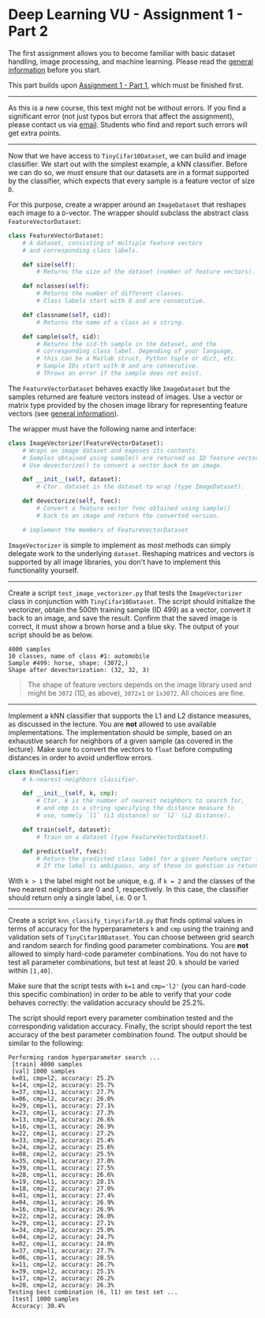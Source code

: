 
# Deep Learning VU - Assignment 1 - Part 2 #

The first assignment allows you to become familiar with basic dataset handling, image processing, and machine learning. Please read the [general information](https://github.com/cpra/dlvc2016/blob/master/assignments/general.md) before you start.

This part builds upon [Assignment 1 - Part 1](https://github.com/cpra/dlvc2016/blob/master/assignments/assignment1/part1.md), which must be finished first.

-----

As this is a new course, this text might not be without errors. If you find a significant error (not just typos but errors that affect the assignment), please contact us via [email](mailto:dlvc@caa.tuwien.ac.at). Students who find and report such errors will get extra points.

-----

Now that we have access to `TinyCifar10Dataset`, we can build and image classifier. We start out with the simplest example, a kNN classifier. Before we can do so, we must ensure that our datasets are in a format supported by the classifier, which expects that every sample is a feature vector of size `D`.

For this purpose, create a wrapper around an `ImageDataset` that reshapes each image to a `D`-vector. The wrapper should subclass the abstract class `FeatureVectorDataset`:

```python
class FeatureVectorDataset:
    # A dataset, consisting of multiple feature vectors
    # and corresponding class labels.

    def size(self):
        # Returns the size of the dataset (number of feature vectors).

    def nclasses(self):
        # Returns the number of different classes.
        # Class labels start with 0 and are consecutive.

    def classname(self, cid):
        # Returns the name of a class as a string.

    def sample(self, sid):
        # Returns the sid-th sample in the dataset, and the
        # corresponding class label. Depending of your language,
        # this can be a Matlab struct, Python tuple or dict, etc.
        # Sample IDs start with 0 and are consecutive.
        # Throws an error if the sample does not exist.
```

The `FeatureVectorDataset` behaves exactly like `ImageDataset` but the samples returned are feature vectors instead of images. Use a vector or matrix type provided by the chosen image library for representing feature vectors (see [general information](https://github.com/cpra/dlvc2016/blob/master/assignments/general.md)).

The wrapper must have the following name and interface:

```python
class ImageVectorizer(FeatureVectorDataset):
    # Wraps an image dataset and exposes its contents.
    # Samples obtained using sample() are returned as 1D feature vectors.
    # Use devectorize() to convert a vector back to an image.

    def __init__(self, dataset):
        # Ctor. dataset is the dataset to wrap (type ImageDataset).

    def devectorize(self, fvec):
        # Convert a feature vector fvec obtained using sample()
        # back to an image and return the converted version.

    # implement the members of FeatureVectorDataset
```

`ImageVectorizer` is simple to implement as most methods can simply delegate work to the underlying `dataset`. Reshaping matrices and vectors is supported by all image libraries, you don't have to implement this functionality yourself.

-----

Create a script `test_image_vectorizer.py` that tests the `ImageVectorizer` class in conjunction with `TinyCifar10Dataset`. The script should initialize the vectorizer, obtain the 500th training sample (ID 499) as a vector, convert it back to an image, and save the result. Confirm that the saved image is correct, it must show a brown horse and a blue sky. The output of your script should be as below.

    4000 samples
    10 classes, name of class #1: automobile
    Sample #499: horse, shape: (3072,)
    Shape after devectorization: (32, 32, 3)

> The shape of feature vectors depends on the image library used and might be `3072` (1D, as above), `3072x1` or `1x3072`. All choices are fine.

-----

Implement a kNN classifier that supports the L1 and L2 distance measures, as discussed in the lecture. You are **not** allowed to use available implementations. The implementation should be simple, based on an exhaustive search for neighbors of a given sample (as covered in the lecture). Make sure to convert the vectors to `float` before computing distances in order to avoid underflow errors.

```python
class KnnClassifier:
    # k-nearest-neighbors classifier.

    def __init__(self, k, cmp):
        # Ctor. k is the number of nearest neighbors to search for,
        # and cmp is a string specifying the distance measure to
        # use, namely `l1` (L1 distance) or `l2` (L2 distance).

    def train(self, dataset):
        # Train on a dataset (type FeatureVectorDataset).

    def predict(self, fvec):
        # Return the predicted class label for a given feature vector fvec.
        # If the label is ambiguous, any of those in question is returned.
```

With `k > 1` the label might not be unique, e.g. if `k = 2` and the classes of the two nearest neighbors are 0 and 1, respectively. In this case, the classifier should return only a single label, i.e. 0 or 1.

-----

Create a script `knn_classify_tinycifar10.py` that finds optimal values in terms of accuracy for the hyperparameters `k` and `cmp` using the training and validation sets of `TinyCifar10Dataset`. You can choose between grid search and random search for finding good parameter combinations. You are **not** allowed to simply hard-code parameter combinations. You do not have to test all parameter combinations, but test at least 20. `k` should be varied within `[1,40]`.

Make sure that the script tests with `k=1` and `cmp='l2'` (you can hard-code this specific combination) in order to be able to verify that your code behaves correctly: the validation accuracy should be 25.2%.

The script should report every parameter combination tested and the corresponding validation accuracy. Finally, the script should report the test accuracy of the best parameter combination found. The output should be similar to the following:

    Performing random hyperparameter search ...
     [train] 4000 samples
     [val] 1000 samples
     k=01, cmp=l2, accuracy: 25.2%
     k=14, cmp=l2, accuracy: 25.7%
     k=37, cmp=l1, accuracy: 27.7%
     k=06, cmp=l2, accuracy: 26.0%
     k=29, cmp=l1, accuracy: 27.1%
     k=23, cmp=l1, accuracy: 27.3%
     k=13, cmp=l2, accuracy: 26.6%
     k=16, cmp=l1, accuracy: 26.9%
     k=22, cmp=l1, accuracy: 27.2%
     k=33, cmp=l2, accuracy: 25.4%
     k=24, cmp=l2, accuracy: 25.6%
     k=08, cmp=l2, accuracy: 25.5%
     k=35, cmp=l1, accuracy: 27.0%
     k=39, cmp=l1, accuracy: 27.5%
     k=28, cmp=l1, accuracy: 26.6%
     k=19, cmp=l1, accuracy: 28.1%
     k=18, cmp=l2, accuracy: 27.0%
     k=01, cmp=l1, accuracy: 27.4%
     k=04, cmp=l1, accuracy: 26.9%
     k=16, cmp=l1, accuracy: 26.9%
     k=22, cmp=l2, accuracy: 26.0%
     k=29, cmp=l1, accuracy: 27.1%
     k=34, cmp=l2, accuracy: 25.0%
     k=04, cmp=l2, accuracy: 24.7%
     k=02, cmp=l1, accuracy: 24.0%
     k=37, cmp=l1, accuracy: 27.7%
     k=06, cmp=l1, accuracy: 28.5%
     k=11, cmp=l2, accuracy: 26.7%
     k=39, cmp=l2, accuracy: 25.1%
     k=17, cmp=l2, accuracy: 26.2%
     k=20, cmp=l2, accuracy: 26.3%
    Testing best combination (6, l1) on test set ...
     [test] 1000 samples
     Accuracy: 30.4%
